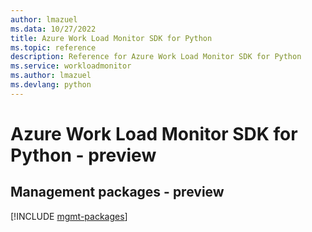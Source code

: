 ```yaml
---
author: lmazuel
ms.data: 10/27/2022
title: Azure Work Load Monitor SDK for Python
ms.topic: reference
description: Reference for Azure Work Load Monitor SDK for Python
ms.service: workloadmonitor
ms.author: lmazuel
ms.devlang: python
---
```

# Azure Work Load Monitor SDK for Python - preview

## Management packages - preview
[!INCLUDE [mgmt-packages](work-load-monitor-mgmt-index.md)]